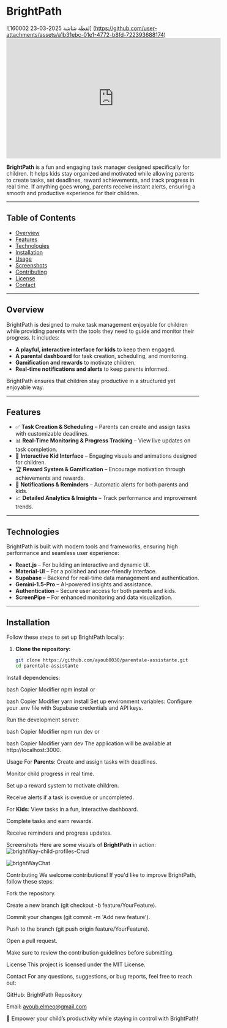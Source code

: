 # BrightPath
![لقطة شاشة 2025-03-23 160002]
(https://github.com/user-attachments/assets/a1b31ebc-01e1-4772-b8fd-722393688174)<iframe width="560" height="315" src="https://www.youtube.com/embed/oHv4-4HIZz8" frameborder="0" allowfullscreen></iframe>


**BrightPath** is a fun and engaging task manager designed specifically for children. It helps kids stay organized and motivated while allowing parents to create tasks, set deadlines, reward achievements, and track progress in real time. If anything goes wrong, parents receive instant alerts, ensuring a smooth and productive experience for their children.

---

## Table of Contents

- [Overview](#overview)
- [Features](#features)
- [Technologies](#technologies)
- [Installation](#installation)
- [Usage](#usage)
- [Screenshots](#screenshots)
- [Contributing](#contributing)
- [License](#license)
- [Contact](#contact)

---

## Overview

BrightPath is designed to make task management enjoyable for children while providing parents with the tools they need to guide and monitor their progress. It includes:

- **A playful, interactive interface for kids** to keep them engaged.
- **A parental dashboard** for task creation, scheduling, and monitoring.
- **Gamification and rewards** to motivate children.
- **Real-time notifications and alerts** to keep parents informed.

BrightPath ensures that children stay productive in a structured yet enjoyable way.

---

## Features

- ✅ **Task Creation & Scheduling** – Parents can create and assign tasks with customizable deadlines.
- 📊 **Real-Time Monitoring & Progress Tracking** – View live updates on task completion.
- 🎨 **Interactive Kid Interface** – Engaging visuals and animations designed for children.
- 🏆 **Reward System & Gamification** – Encourage motivation through achievements and rewards.
- 🔔 **Notifications & Reminders** – Automatic alerts for both parents and kids.
- 📈 **Detailed Analytics & Insights** – Track performance and improvement trends.

---

## Technologies

BrightPath is built with modern tools and frameworks, ensuring high performance and seamless user experience:

- **React.js** – For building an interactive and dynamic UI.
- **Material-UI** – For a polished and user-friendly interface.
- **Supabase** – Backend for real-time data management and authentication.
- **Gemini-1.5-Pro** – AI-powered insights and assistance.
- **Authentication** – Secure user access for both parents and kids.
- **ScreenPipe** – For enhanced monitoring and data visualization.

---

## Installation

Follow these steps to set up BrightPath locally:

1. **Clone the repository:**
   ```bash
   git clone https://github.com/ayoub0030/parentale-assistante.git
   cd parentale-assistante
Install dependencies:

bash
Copier
Modifier
npm install
or

bash
Copier
Modifier
yarn install
Set up environment variables:
Configure your .env file with Supabase credentials and API keys.

Run the development server:

bash
Copier
Modifier
npm run dev
or

bash
Copier
Modifier
yarn dev
The application will be available at http://localhost:3000.

Usage
For **Parents**:
Create and assign tasks with deadlines.

Monitor child progress in real time.

Set up a reward system to motivate children.

Receive alerts if a task is overdue or uncompleted.

For **Kids**:
View tasks in a fun, interactive dashboard.

Complete tasks and earn rewards.

Receive reminders and progress updates.

Screenshots
Here are some visuals of **BrightPath** in action:
![brightWay-child-profiles-Crud](https://github.com/user-attachments/assets/bad3adde-9d6b-4bc7-8b7c-3962235acc9c)

![brightWayChat](https://github.com/user-attachments/assets/b8bd0e55-03fd-45af-aefd-42e88ecee992)


Contributing
We welcome contributions! If you'd like to improve BrightPath, follow these steps:

Fork the repository.

Create a new branch (git checkout -b feature/YourFeature).

Commit your changes (git commit -m 'Add new feature').

Push to the branch (git push origin feature/YourFeature).

Open a pull request.

Make sure to review the contribution guidelines before submitting.

License
This project is licensed under the MIT License.

Contact
For any questions, suggestions, or bug reports, feel free to reach out:

GitHub: BrightPath Repository

Email: ayoub.elmeo@gmail.com

🚀 Empower your child’s productivity while staying in control with BrightPath!
